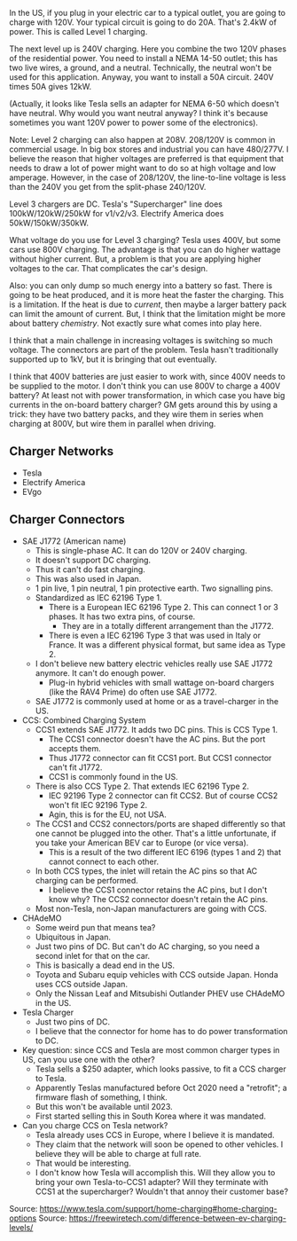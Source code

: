 In the US, if you plug in your electric car to a typical outlet, you are
going to charge with 120V. Your typical circuit is going to do 20A.
That's 2.4kW of power. This is called Level 1 charging.

The next level up is 240V charging. Here you combine the two 120V phases
of the residential power. You need to install a NEMA 14-50 outlet; this
has two live wires, a ground, and a neutral. Technically, the neutral
won't be used for this application. Anyway, you want to install a 50A
circuit. 240V times 50A gives 12kW.

(Actually, it looks like Tesla sells an adapter for NEMA 6-50 which
doesn't have neutral. Why would you want neutral anyway? I think it's
because sometimes you want 120V power to power some of the electronics).

Note: Level 2 charging can also happen at 208V. 208/120V is common in
commercial usage. In big box stores and industrial you can have
480/277V. I believe the reason that higher voltages are preferred is
that equipment that needs to draw a lot of power might want to do so at
high voltage and low amperage. However, in the case of 208/120V, the
line-to-line voltage is less than the 240V you get from the split-phase
240/120V.

Level 3 chargers are DC. Tesla's "Supercharger" line does
100kW/120kW/250kW for v1/v2/v3. Electrify America does 50kW/150kW/350kW.

What voltage do you use for Level 3 charging? Tesla uses 400V, but some
cars use 800V charging. The advantage is that you can do higher wattage
without higher current. But, a problem is that you are applying higher
voltages to the car. That complicates the car's design.

Also: you can only dump so much energy into a battery so fast. There is
going to be heat produced, and it is more heat the faster the charging.
This is a limitation. If the heat is due to _current_, then maybe a
larger battery pack can limit the amount of current. But, I think that
the limitation might be more about battery _chemistry_. Not exactly sure
what comes into play here.

I think that a main challenge in increasing voltages is switching so
much voltage. The connectors are part of the problem. Tesla hasn't
traditionally supported up to 1kV, but it is bringing that out
eventually.

I think that 400V batteries are just easier to work with, since 400V
needs to be supplied to the motor. I don't think you can use 800V to
charge a 400V battery? At least not with power transformation, in which
case you have big currents in the on-board battery charger? GM gets
around this by using a trick: they have two battery packs, and they wire
them in series when charging at 800V, but wire them in parallel when
driving.

## Charger Networks

- Tesla
- Electrify America
- EVgo

## Charger Connectors

- SAE J1772 (American name)
  - This is single-phase AC. It can do 120V or 240V charging.
  - It doesn't support DC charging.
  - Thus it can't do fast charging.
  - This was also used in Japan.
  - 1 pin live, 1 pin neutral, 1 pin protective earth. Two signalling
    pins.
  - Standardized as IEC 62196 Type 1.
    - There is a European IEC 62196 Type 2. This can connect 1 or 3
      phases. It has two extra pins, of course.
      - They are in a totally different arrangement than the J1772.
    - There is even a IEC 62196 Type 3 that was used in Italy or France.
      It was a different physical format, but same idea as Type 2.
  - I don't believe new battery electric vehicles really use SAE J1772
    anymore. It can't do enough power.
    - Plug-in hybrid vehicles with small wattage on-board chargers (like
      the RAV4 Prime) do often use SAE J1772.
  - SAE J1772 is commonly used at home or as a travel-charger in the US.
- CCS: Combined Charging System
  - CCS1 extends SAE J1772. It adds two DC pins. This is CCS Type 1.
    - The CCS1 connector doesn't have the AC pins. But the port accepts
      them.
    - Thus J1772 connector can fit CCS1 port. But CCS1 connector can't
      fit J1772.
    - CCS1 is commonly found in the US.
  - There is also CCS Type 2. That extends IEC 62196 Type 2.
    - IEC 92196 Type 2 connector can fit CCS2. But of course CCS2 won't
      fit IEC 92196 Type 2.
    - Agin, this is for the EU, not USA.
  - The CCS1 and CCS2 connectors/ports are shaped differently so that
    one cannot be plugged into the other. That's a little unfortunate,
    if you take your American BEV car to Europe (or vice versa).
    - This is a result of the two different IEC 6196 (types 1 and 2)
      that cannot connect to each other.
  - In both CCS types, the inlet will retain the AC pins so that AC
    charging can be performed.
    - I believe the CCS1 connector retains the AC pins, but I don't know
      why? The CCS2 connector doesn't retain the AC pins.
  - Most non-Tesla, non-Japan manufacturers are going with CCS.
- CHAdeMO
  - Some weird pun that means tea?
  - Ubiquitous in Japan.
  - Just two pins of DC. But can't do AC charging, so you need a second
    inlet for that on the car.
  - This is basically a dead end in the US.
  - Toyota and Subaru equip vehicles with CCS outside Japan. Honda uses
    CCS outside Japan.
  - Only the Nissan Leaf and Mitsubishi Outlander PHEV use CHAdeMO in
    the US.
- Tesla Charger
  - Just two pins of DC.
  - I believe that the connector for home has to do power transformation
    to DC.
- Key question: since CCS and Tesla are most common charger types in US,
  can you use one with the other?
  - Tesla sells a $250 adapter, which looks passive, to fit a CCS
    charger to Tesla.
  - Apparently Teslas manufactured before Oct 2020 need a "retrofit"; a
    firmware flash of something, I think.
  - But this won't be available until 2023.
  - First started selling this in South Korea where it was mandated.
- Can you charge CCS on Tesla network?
  - Tesla already uses CCS in Europe, where I believe it is mandated.
  - They claim that the network will soon be opened to other vehicles. I
    believe they will be able to charge at full rate.
  - That would be interesting.
  - I don't know how Tesla will accomplish this. Will they allow you to
    bring your own Tesla-to-CCS1 adapter? Will they terminate with CCS1
    at the supercharger? Wouldn't that annoy their customer base?

Source: https://www.tesla.com/support/home-charging#home-charging-options
Source: https://freewiretech.com/difference-between-ev-charging-levels/
